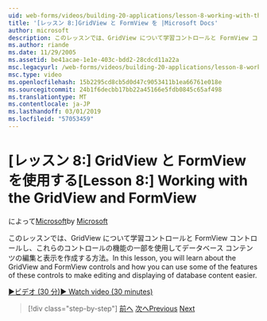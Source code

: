 ```yaml
---
uid: web-forms/videos/building-20-applications/lesson-8-working-with-the-gridview-and-formview
title: '[レッスン 8:]GridView と FormView を |Microsoft Docs'
author: microsoft
description: このレッスンでは、GridView について学習コントロールと FormView コントロールし、これらのコントロールの機能の一部を使用する編集と表示する方法.
ms.author: riande
ms.date: 11/29/2005
ms.assetid: be41acae-1e1e-403c-bdd2-28cdcd11a22a
msc.legacyurl: /web-forms/videos/building-20-applications/lesson-8-working-with-the-gridview-and-formview
msc.type: video
ms.openlocfilehash: 15b2295cd8cb5d0d47c9053411b1ea66761e018e
ms.sourcegitcommit: 24b1f6decbb17bb22a45166e5fdb0845c65af498
ms.translationtype: MT
ms.contentlocale: ja-JP
ms.lasthandoff: 03/01/2019
ms.locfileid: "57053459"
---
```

<a name="lesson-8-working-with-the-gridview-and-formview"></a><span data-ttu-id="aa1cd-103">[レッスン 8:] GridView と FormView を使用する</span><span class="sxs-lookup"><span data-stu-id="aa1cd-103">[Lesson 8:] Working with the GridView and FormView</span></span>
====================
<span data-ttu-id="aa1cd-104">によって[Microsoft](https://github.com/microsoft)</span><span class="sxs-lookup"><span data-stu-id="aa1cd-104">by [Microsoft](https://github.com/microsoft)</span></span>

<span data-ttu-id="aa1cd-105">このレッスンでは、GridView について学習コントロールと FormView コントロールし、これらのコントロールの機能の一部を使用してデータベース コンテンツの編集と表示を作成する方法。</span><span class="sxs-lookup"><span data-stu-id="aa1cd-105">In this lesson, you will learn about the GridView and FormView controls and how you can use some of the features of these controls to make editing and displaying of database content easier.</span></span>

[<span data-ttu-id="aa1cd-106">&#9654;ビデオ (30 分)</span><span class="sxs-lookup"><span data-stu-id="aa1cd-106">&#9654; Watch video (30 minutes)</span></span>](https://channel9.msdn.com/Blogs/ASP-NET-Site-Videos/lesson-8-working-with-the-gridview-and-formview)

> [!div class="step-by-step"]
> <span data-ttu-id="aa1cd-107">[前へ](lesson-7-databinding-to-user-interface-controls.md)
> [次へ](watch-aspnet-development-in-action.md)</span><span class="sxs-lookup"><span data-stu-id="aa1cd-107">[Previous](lesson-7-databinding-to-user-interface-controls.md)
[Next](watch-aspnet-development-in-action.md)</span></span>
